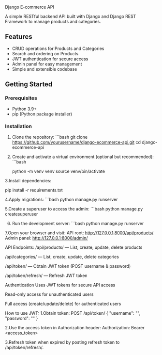  Django E-commerce API

A simple RESTful backend API built with Django and Django REST Framework to manage products and categories.

## Features

- CRUD operations for Products and Categories
- Search and ordering on Products
- JWT authentication for secure access
- Admin panel for easy management
- Simple and extensible codebase

## Getting Started

### Prerequisites

- Python 3.9+
- pip (Python package installer)

### Installation
1. Clone the repository:
        ```bash
       git clone https://github.com/yourusername/django-ecommerce-api.git
      cd django-ecommerce-api
   
2.   Create and activate a virtual environment (optional but recommended):
    ```bash

      python -m venv venv
      source venv/bin/activate

3.Install dependencies:

pip install -r requirements.txt

4.Apply migrations:
    ```bash
    python manage.py runserver

5.Create a superuser to access the admin: 
      ```bash
    python manage.py createsuperuser

6. Run the development server:
       ```bash
    python manage.py runserver

7.Open your browser and visit:
API root: http://127.0.0.1:8000/api/products/
Admin panel: http://127.0.0.1:8000/admin/

API Endpoints:
/api/products/ — List, create, update, delete products

/api/categories/ — List, create, update, delete categories

/api/token/ — Obtain JWT token (POST username & password)

/api/token/refresh/ — Refresh JWT token

Authentication
Uses JWT tokens for secure API access

Read-only access for unauthenticated users

Full access (create/update/delete) for authenticated users

How to use JWT:
1.Obtain token:
POST /api/token/
{
  "username": "<your-username>",
  "password": "<your-password>"
}

2.Use the access token in Authorization header:
Authorization: Bearer <access_token>

3.Refresh token when expired by posting refresh token to /api/token/refresh/.

    

    
